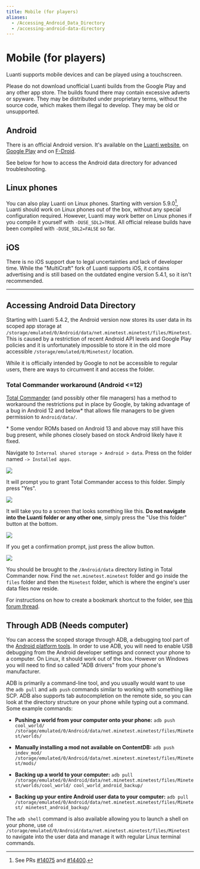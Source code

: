 ```yaml
---
title: Mobile (for players)
aliases:
  - /Accessing_Android_Data_Directory
  - /accessing-android-data-directory
---
```


# Mobile (for players)

Luanti supports mobile devices and can be played using a touchscreen.

Please do not download unofficial Luanti builds from the Google Play and any other app store. The builds found there may contain excessive adverts or spyware. They may be distributed under proprietary terms, without the source code, which makes them illegal to develop. They may be old or unsupported.

## Android

There is an official Android version. It's available on the [Luanti website](https://www.luanti.org/downloads/), on [Google Play](https://play.google.com/store/apps/details?id=net.minetest.minetest) and on [F-Droid](https://f-droid.org/packages/net.minetest.minetest/).

See below for how to access the Android data directory for advanced troubleshooting.

## Linux phones

You can also play Luanti on Linux phones. Starting with version 5.9.0[^2], Luanti should work on Linux phones out of the box, without any special configuration required. However, Luanti may work better on Linux phones if you compile it yourself with `-DUSE_SDL2=TRUE`. All official release builds have been compiled with `-DUSE_SDL2=FALSE` so far.

## iOS

There is no iOS support due to legal uncertainties and lack of developer time. While the "MultiCraft" fork of Luanti supports iOS, it contains advertising and is still based on the outdated engine version 5.4.1, so it isn't recommended.

[^1]: See PR [#14542](https://github.com/luanti-org/luanti/pull/14542) and its various predecessors.

[^2]: See PRs [#14075](https://github.com/luanti-org/luanti/pull/14075) and [#14400](https://github.com/luanti-org/luanti/pull/14400).

---

## Accessing Android Data Directory

Starting with Luanti 5.4.2, the Android version now stores its user data in its scoped app storage at `/storage/emulated/0/Android/data/net.minetest.minetest/files/Minetest`. This is caused by a restriction of recent Android API levels and Google Play policies and it is unfortunately impossible to store it in the old more accessible `/storage/emulated/0/Minetest/` location.

While it is officially intended by Google to not be accessible to regular users, there are ways to circumvent it and access the folder.

### Total Commander workaround (Android <=12)

[Total Commander](https://play.google.com/store/apps/details?id=com.ghisler.android.TotalCommander) (and possibly other file managers) has a method to workaround the restrictions put in place by Google, by taking advantage of a bug in Android 12 and below\* that allows file managers to be given permission to `Android/data/`.

\* Some vendor ROMs based on Android 13 and above may still have this bug present, while phones closely based on stock Android likely have it fixed.

Navigate to `Internal shared storage > Android > data`. Press on the folder named `-> Installed apps`.

![](/images/accessing_android_data/tc_1.webp)

It will prompt you to grant Total Commander access to this folder. Simply press "Yes".

![](/images/accessing_android_data/tc_2.webp)

It will take you to a screen that looks something like this. **Do not navigate into the Luanti folder or any other one**, simply press the "Use this folder" button at the bottom.

![](/images/accessing_android_data/tc_3.webp)

If you get a confirmation prompt, just press the allow button.

![](/images/accessing_android_data/tc_4.webp)

You should be brought to the `/Android/data` directory listing in Total Commander now. Find the `net.minetest.minetest` folder and go inside the `files` folder and then the `Minetest` folder, which is where the engine's user data files now reside.

For instructions on how to create a bookmark shortcut to the folder, see [this forum thread](https://forum.luanti.org/viewtopic.php?f=18&t=27684).

## Through ADB (Needs computer)

You can access the scoped storage through ADB, a debugging tool part of the [Android platform tools](https://developer.android.com/studio/releases/platform-tools). In order to use ADB, you will need to enable USB debugging from the Android developer settings and connect your phone to a computer. On Linux, it should work out of the box. However on Windows you will need to find so called "ADB drivers" from your phone's manufacturer.

ADB is primarily a command-line tool, and you usually would want to use the `adb pull` and `adb push` commands similar to working with something like SCP. ADB also supports tab autocompletion on the remote side, so you can look at the directory structure on your phone while typing out a command. Some example commands:

- **Pushing a world from your computer onto your phone:** `adb push cool_world/ /storage/emulated/0/Android/data/net.minetest.minetest/files/Minetest/worlds/`

- **Manually installing a mod not available on ContentDB:** `adb push indev_mod/ /storage/emulated/0/Android/data/net.minetest.minetest/files/Minetest/mods/`

- **Backing up a world to your computer:** `adb pull /storage/emulated/0/Android/data/net.minetest.minetest/files/Minetest/worlds/cool_world/ cool_world_android_backup/`

- **Backing up your entire Android user data to your computer:** `adb pull /storage/emulated/0/Android/data/net.minetest.minetest/files/Minetest/ minetest_android_backup/`

The `adb shell` command is also available allowing you to launch a shell on your phone, use `cd /storage/emulated/0/Android/data/net.minetest.minetest/files/Minetest` to navigate into the user data and manage it with regular Linux terminal commands.

